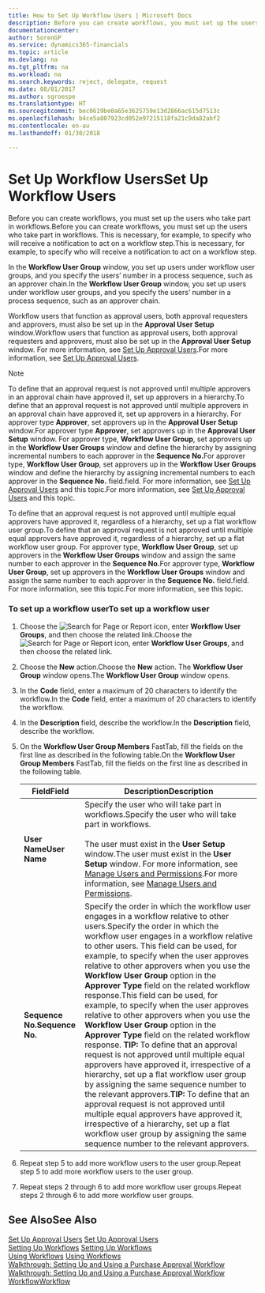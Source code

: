 ```yaml
---
title: How to Set Up Workflow Users | Microsoft Docs
description: Before you can create workflows, you must set up the users who take part in workflows. This is necessary, for example, to specify who will receive a notification to act on a workflow step.
documentationcenter: 
author: SorenGP
ms.service: dynamics365-financials
ms.topic: article
ms.devlang: na
ms.tgt_pltfrm: na
ms.workload: na
ms.search.keywords: reject, delegate, request
ms.date: 08/01/2017
ms.author: sgroespe
ms.translationtype: HT
ms.sourcegitcommit: bec0619be0a65e3625759e13d2866ac615d7513c
ms.openlocfilehash: b4ce5a807923cd052e97215118fa21c9da82abf2
ms.contentlocale: en-au
ms.lasthandoff: 01/30/2018

---
```

# <a name="set-up-workflow-users"></a><span data-ttu-id="3b52c-104">Set Up Workflow Users</span><span class="sxs-lookup"><span data-stu-id="3b52c-104">Set Up Workflow Users</span></span>
<span data-ttu-id="3b52c-105">Before you can create workflows, you must set up the users who take part in workflows.</span><span class="sxs-lookup"><span data-stu-id="3b52c-105">Before you can create workflows, you must set up the users who take part in workflows.</span></span> <span data-ttu-id="3b52c-106">This is necessary, for example, to specify who will receive a notification to act on a workflow step.</span><span class="sxs-lookup"><span data-stu-id="3b52c-106">This is necessary, for example, to specify who will receive a notification to act on a workflow step.</span></span>  

<span data-ttu-id="3b52c-107">In the **Workflow User Group** window, you set up users under workflow user groups, and you specify the users’ number in a process sequence, such as an approver chain.</span><span class="sxs-lookup"><span data-stu-id="3b52c-107">In the **Workflow User Group** window, you set up users under workflow user groups, and you specify the users’ number in a process sequence, such as an approver chain.</span></span>  

<span data-ttu-id="3b52c-108">Workflow users that function as approval users, both approval requesters and approvers, must also be set up in the **Approval User Setup** window.</span><span class="sxs-lookup"><span data-stu-id="3b52c-108">Workflow users that function as approval users, both approval requesters and approvers, must also be set up in the **Approval User Setup** window.</span></span> <span data-ttu-id="3b52c-109">For more information, see [Set Up Approval Users](across-how-to-set-up-approval-users.md).</span><span class="sxs-lookup"><span data-stu-id="3b52c-109">For more information, see [Set Up Approval Users](across-how-to-set-up-approval-users.md).</span></span>  

> [!NOTE]  
>  <span data-ttu-id="3b52c-110">To define that an approval request is not approved until multiple approvers in an approval chain have approved it, set up approvers in a hierarchy.</span><span class="sxs-lookup"><span data-stu-id="3b52c-110">To define that an approval request is not approved until multiple approvers in an approval chain have approved it, set up approvers in a hierarchy.</span></span> <span data-ttu-id="3b52c-111">For approver type **Approver**, set approvers up in the **Approval User Setup** window.</span><span class="sxs-lookup"><span data-stu-id="3b52c-111">For approver type **Approver**, set approvers up in the **Approval User Setup** window.</span></span> <span data-ttu-id="3b52c-112">For approver type, **Workflow User Group**, set approvers up in the **Workflow User Groups** window and define the hierarchy by assigning incremental numbers to each approver in the **Sequence No.**</span><span class="sxs-lookup"><span data-stu-id="3b52c-112">For approver type, **Workflow User Group**, set approvers up in the **Workflow User Groups** window and define the hierarchy by assigning incremental numbers to each approver in the **Sequence No.**</span></span> <span data-ttu-id="3b52c-113">field.</span><span class="sxs-lookup"><span data-stu-id="3b52c-113">field.</span></span> <span data-ttu-id="3b52c-114">For more information, see [Set Up Approval Users](across-how-to-set-up-approval-users.md) and this topic.</span><span class="sxs-lookup"><span data-stu-id="3b52c-114">For more information, see [Set Up Approval Users](across-how-to-set-up-approval-users.md) and this topic.</span></span>  
>   
>  <span data-ttu-id="3b52c-115">To define that an approval request is not approved until multiple equal approvers have approved it, regardless of a hierarchy, set up a flat workflow user group.</span><span class="sxs-lookup"><span data-stu-id="3b52c-115">To define that an approval request is not approved until multiple equal approvers have approved it, regardless of a hierarchy, set up a flat workflow user group.</span></span> <span data-ttu-id="3b52c-116">For approver type, **Workflow User Group**, set up approvers in the **Workflow User Groups** window and assign the same number to each approver in the **Sequence No.**</span><span class="sxs-lookup"><span data-stu-id="3b52c-116">For approver type, **Workflow User Group**, set up approvers in the **Workflow User Groups** window and assign the same number to each approver in the **Sequence No.**</span></span> <span data-ttu-id="3b52c-117">field.</span><span class="sxs-lookup"><span data-stu-id="3b52c-117">field.</span></span> <span data-ttu-id="3b52c-118">For more information, see this topic.</span><span class="sxs-lookup"><span data-stu-id="3b52c-118">For more information, see this topic.</span></span>  

### <a name="to-set-up-a-workflow-user"></a><span data-ttu-id="3b52c-119">To set up a workflow user</span><span class="sxs-lookup"><span data-stu-id="3b52c-119">To set up a workflow user</span></span>  

1. <span data-ttu-id="3b52c-120">Choose the ![Search for Page or Report](media/ui-search/search_small.png "Search for Page or Report icon") icon, enter **Workflow User Groups**, and then choose the related link.</span><span class="sxs-lookup"><span data-stu-id="3b52c-120">Choose the ![Search for Page or Report](media/ui-search/search_small.png "Search for Page or Report icon") icon, enter **Workflow User Groups**, and then choose the related link.</span></span>  
2. <span data-ttu-id="3b52c-121">Choose the **New** action.</span><span class="sxs-lookup"><span data-stu-id="3b52c-121">Choose the **New** action.</span></span> <span data-ttu-id="3b52c-122">The **Workflow User Group** window opens.</span><span class="sxs-lookup"><span data-stu-id="3b52c-122">The **Workflow User Group** window opens.</span></span>  
3. <span data-ttu-id="3b52c-123">In the **Code** field, enter a maximum of 20 characters to identify the workflow.</span><span class="sxs-lookup"><span data-stu-id="3b52c-123">In the **Code** field, enter a maximum of 20 characters to identify the workflow.</span></span>  
4. <span data-ttu-id="3b52c-124">In the **Description** field, describe the workflow.</span><span class="sxs-lookup"><span data-stu-id="3b52c-124">In the **Description** field, describe the workflow.</span></span>  
5. <span data-ttu-id="3b52c-125">On the **Workflow User Group Members** FastTab, fill the fields on the first line as described in the following table.</span><span class="sxs-lookup"><span data-stu-id="3b52c-125">On the **Workflow User Group Members** FastTab, fill the fields on the first line as described in the following table.</span></span>  

    |<span data-ttu-id="3b52c-126">Field</span><span class="sxs-lookup"><span data-stu-id="3b52c-126">Field</span></span>|<span data-ttu-id="3b52c-127">Description</span><span class="sxs-lookup"><span data-stu-id="3b52c-127">Description</span></span>|  
    |---------------------------------|---------------------------------------|  
    |<span data-ttu-id="3b52c-128">**User Name**</span><span class="sxs-lookup"><span data-stu-id="3b52c-128">**User Name**</span></span>|<span data-ttu-id="3b52c-129">Specify the user who will take part in workflows.</span><span class="sxs-lookup"><span data-stu-id="3b52c-129">Specify the user who will take part in workflows.</span></span><br /><br /> <span data-ttu-id="3b52c-130">The user must exist in the **User Setup** window.</span><span class="sxs-lookup"><span data-stu-id="3b52c-130">The user must exist in the **User Setup** window.</span></span> <span data-ttu-id="3b52c-131">For more information, see [Manage Users and Permissions](ui-how-users-permissions.md).</span><span class="sxs-lookup"><span data-stu-id="3b52c-131">For more information, see [Manage Users and Permissions](ui-how-users-permissions.md).</span></span>|  
    |<span data-ttu-id="3b52c-132">**Sequence No.**</span><span class="sxs-lookup"><span data-stu-id="3b52c-132">**Sequence No.**</span></span>|<span data-ttu-id="3b52c-133">Specify the order in which the workflow user engages in a workflow relative to other users.</span><span class="sxs-lookup"><span data-stu-id="3b52c-133">Specify the order in which the workflow user engages in a workflow relative to other users.</span></span> <span data-ttu-id="3b52c-134">This field can be used, for example, to specify when the user approves relative to other approvers when you use the **Workflow User Group** option in the **Approver Type** field on the related workflow response.</span><span class="sxs-lookup"><span data-stu-id="3b52c-134">This field can be used, for example, to specify when the user approves relative to other approvers when you use the **Workflow User Group** option in the **Approver Type** field on the related workflow response.</span></span> <span data-ttu-id="3b52c-135">**TIP:**  To define that an approval request is not approved until multiple equal approvers have approved it, irrespective of a hierarchy, set up a flat workflow user group by assigning the same sequence number to the relevant approvers.</span><span class="sxs-lookup"><span data-stu-id="3b52c-135">**TIP:**  To define that an approval request is not approved until multiple equal approvers have approved it, irrespective of a hierarchy, set up a flat workflow user group by assigning the same sequence number to the relevant approvers.</span></span>|  
6. <span data-ttu-id="3b52c-136">Repeat step 5 to add more workflow users to the user group.</span><span class="sxs-lookup"><span data-stu-id="3b52c-136">Repeat step 5 to add more workflow users to the user group.</span></span>  
7. <span data-ttu-id="3b52c-137">Repeat steps 2 through 6 to add more workflow user groups.</span><span class="sxs-lookup"><span data-stu-id="3b52c-137">Repeat steps 2 through 6 to add more workflow user groups.</span></span>  

## <a name="see-also"></a><span data-ttu-id="3b52c-138">See Also</span><span class="sxs-lookup"><span data-stu-id="3b52c-138">See Also</span></span>  
<span data-ttu-id="3b52c-139">[Set Up Approval Users](across-how-to-set-up-approval-users.md) </span><span class="sxs-lookup"><span data-stu-id="3b52c-139">[Set Up Approval Users](across-how-to-set-up-approval-users.md) </span></span>  
<span data-ttu-id="3b52c-140">[Setting Up Workflows](across-set-up-workflows.md) </span><span class="sxs-lookup"><span data-stu-id="3b52c-140">[Setting Up Workflows](across-set-up-workflows.md) </span></span>  
<span data-ttu-id="3b52c-141">[Using Workflows](across-use-workflows.md) </span><span class="sxs-lookup"><span data-stu-id="3b52c-141">[Using Workflows](across-use-workflows.md) </span></span>  
<span data-ttu-id="3b52c-142">[Walkthrough: Setting Up and Using a Purchase Approval Workflow](walkthrough-setting-up-and-using-a-purchase-approval-workflow.md) </span><span class="sxs-lookup"><span data-stu-id="3b52c-142">[Walkthrough: Setting Up and Using a Purchase Approval Workflow](walkthrough-setting-up-and-using-a-purchase-approval-workflow.md) </span></span>  
[<span data-ttu-id="3b52c-143">Workflow</span><span class="sxs-lookup"><span data-stu-id="3b52c-143">Workflow</span></span>](across-workflow.md)   

